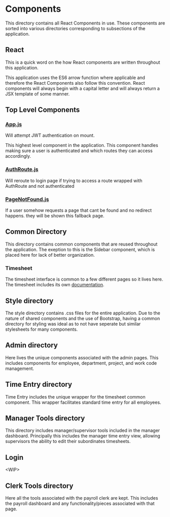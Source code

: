 # Components

This directory contains all React Components in use. These components are sorted into various directories corresponding to subsections of the application.

## React

This is a quick word on the how React components are written throughout this application.

This application uses the ES6 arrow function where applicable and therefore the React Components also follow this convention. React components will always begin with a capital letter and will always return a JSX template of some manner.

## Top Level Components

### [App.js](./App.js)

Will attempt JWT authentication on mount.

This highest level component in the application. This component handles making sure a user is authenticated and which routes they can access accordingly.

### [AuthRoute.js](./AuthRoute.js)

Will reroute to login page if trying to access a route wrapped with AuthRoute and not authenticated

### [PageNotFound.js](./PageNotFound.js)

If a user somehow requests a page that cant be found and no redirect happens. they will be shown this fallback page.

## Common Directory

This directory contains common components that are reused throughout the application. The exeption to this is the Sidebar component, which is placed here for lack of better organization.

### Timesheet

The timesheet interface is common to a few different pages so it lives here. The timesheet includes its own [documentation](./common/timesheet/README.md).

## Style directory

The style directory contains .css files for the entire application. Due to the nature of shared components and the use of Bootstrap, having a common directory for styling was ideal as to not have seperate but similar stylesheets for many components.

## Admin directory

Here lives the unique components associated with the admin pages. This includes components for employee, department, project, and work code management.

## Time Entry directory

Time Entry includes the unique wrapper for the timesheet common component. This wrapper facilitates standard time entry for all employees.

## Manager Tools directory

This directory includes manager/supervisor tools included in the manager dashboard. Principally this includes the manager time entry view, allowing supervisors the ability to edit their subordinates timesheets.

## Login

<WIP\>

## Clerk Tools directory

Here all the tools associated with the payroll clerk are kept. This includes the payroll dashboard and any functionality/pieces associated with that page.
